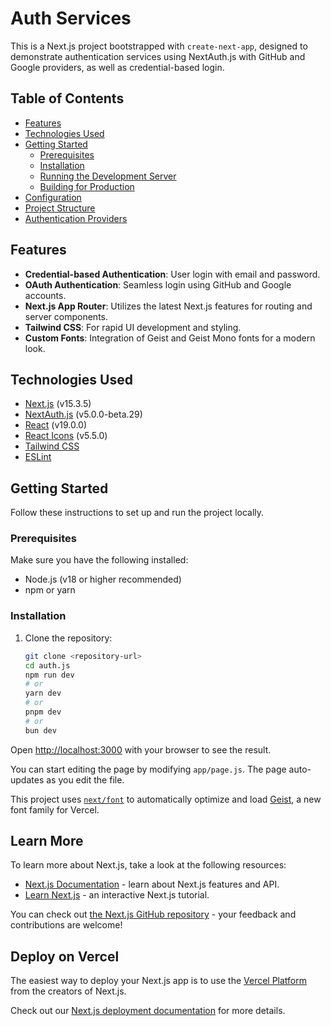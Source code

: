 # Auth Services

This is a Next.js project bootstrapped with `create-next-app`, designed to demonstrate authentication services using NextAuth.js with GitHub and Google providers, as well as credential-based login.

## Table of Contents

- [Features](#features)
- [Technologies Used](#technologies-used)
- [Getting Started](#getting-started)
  - [Prerequisites](#prerequisites)
  - [Installation](#installation)
  - [Running the Development Server](#running-the-development-server)
  - [Building for Production](#building-for-production)
- [Configuration](#configuration)
- [Project Structure](#project-structure)
- [Authentication Providers](#authentication-providers)

## Features

- **Credential-based Authentication**: User login with email and password.
- **OAuth Authentication**: Seamless login using GitHub and Google accounts.
- **Next.js App Router**: Utilizes the latest Next.js features for routing and server components.
- **Tailwind CSS**: For rapid UI development and styling.
- **Custom Fonts**: Integration of Geist and Geist Mono fonts for a modern look.

## Technologies Used

- [Next.js](https://nextjs.org/) (v15.3.5)
- [NextAuth.js](https://next-auth.js.org/) (v5.0.0-beta.29)
- [React](https://react.dev/) (v19.0.0)
- [React Icons](https://react-icons.github.io/react-icons/) (v5.5.0)
- [Tailwind CSS](https://tailwindcss.com/)
- [ESLint](https://eslint.org/)

## Getting Started

Follow these instructions to set up and run the project locally.

### Prerequisites

Make sure you have the following installed:

- Node.js (v18 or higher recommended)
- npm or yarn

### Installation

1. Clone the repository:
   ```bash
   git clone <repository-url>
   cd auth.js
   npm run dev
   # or
   yarn dev
   # or
   pnpm dev
   # or
   bun dev
   ```

Open [http://localhost:3000](http://localhost:3000) with your browser to see the result.

You can start editing the page by modifying `app/page.js`. The page auto-updates as you edit the file.

This project uses [`next/font`](https://nextjs.org/docs/app/building-your-application/optimizing/fonts) to automatically optimize and load [Geist](https://vercel.com/font), a new font family for Vercel.

## Learn More

To learn more about Next.js, take a look at the following resources:

- [Next.js Documentation](https://nextjs.org/docs) - learn about Next.js features and API.
- [Learn Next.js](https://nextjs.org/learn) - an interactive Next.js tutorial.

You can check out [the Next.js GitHub repository](https://github.com/vercel/next.js) - your feedback and contributions are welcome!

## Deploy on Vercel

The easiest way to deploy your Next.js app is to use the [Vercel Platform](https://vercel.com/new?utm_medium=default-template&filter=next.js&utm_source=create-next-app&utm_campaign=create-next-app-readme) from the creators of Next.js.

Check out our [Next.js deployment documentation](https://nextjs.org/docs/app/building-your-application/deploying) for more details.
